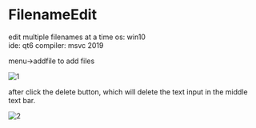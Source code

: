 # FilenameEdit
edit multiple filenames at a time
os: win10  
ide: qt6
compiler: msvc 2019

menu->addfile to add files


![1](https://github.com/github121012/FilenameEdit/assets/156876047/8b3fd081-452d-441c-a070-f714110e58f1)

after click the delete button, which will delete the text input in the middle text bar.


![2](https://github.com/github121012/FilenameEdit/assets/156876047/71667efc-2afe-4594-8a03-87a519d3a9d7)
